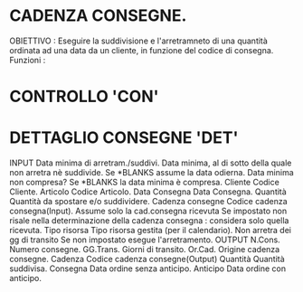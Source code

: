 # CADENZA CONSEGNE.
OBIETTIVO : 
Eseguire la suddivisione e l'arretramneto di una quantità ordinata ad una data da un cliente, in funzione del codice
di consegna.
Funzioni : 
# CONTROLLO 'CON'
# DETTAGLIO CONSEGNE 'DET'
INPUT
Data minima di arretram./suddivi.
Data minima, al di sotto della quale non arretra nè suddivide.
Se \*BLANKS assume la data odierna.
Data minima non compresa?
Se \*BLANKS la data minima è compresa.
Cliente
Codice Cliente.
Articolo
Codice Articolo.
Data Consegna
Data Consegna.
Quantità
Quantità da spostare e/o suddividere.
Cadenza consegne
Codice cadenza consegna(Input).
Assume solo la cad.consegna ricevuta
Se impostato non risale nella determinazione della cadenza consegna :  considera solo quella ricevuta.
Tipo risorsa
Tipo risorsa gestita (per il calendario).
Non arretra dei gg di transito
Se non impostato esegue l'arretramento.
OUTPUT
N.Cons.
Numero consegne.
GG.Trans.
Giorni di transito.
Or.Cad.
Origine cadenza consegne.
Cadenza
Codice cadenza consegne(Output)
Quantità
Quantità suddivisa.
Consegna
Data ordine senza anticipo.
Anticipo
Data ordine con anticipo.
